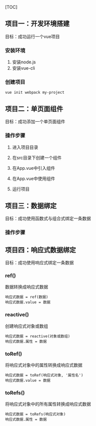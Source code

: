 [TOC]

## 项目一：开发环境搭建

目标：成功运行一个vue项目

### 安装环境

1. 安装node.js
2. 安装vue-cli

### 创建项目

```
vue init webpack my-project

```

## 项目二：单页面组件

目标：成功添加一个单页面组件

### 操作步骤

1. 进入项目目录

2. 在src目录下创建一个组件
3. 在App.vue中引入组件
4. 在App.vue中使用组件
5. 运行项目

## 项目三：数据绑定

目标：成功使用函数式与组合式绑定一条数据

### 操作步骤


## 项目四：响应式数据绑定

目标：成功使用响应式绑定一条数据

### ref()
数据转换成响应式数据
```
响应式数据 = ref(数据)
响应式数据.value = 数据
```

### reactive()
创建响应式对象或数组
```
响应式数据 = reactive(对象或数组)
响应式数据.属性 = 数据
```

### toRef()
将响应式对象中的属性转换成响应式数据
```
响应式数据 = toRef(响应式对象, '属性名')
响应式数据.value = 数据
```

### toRefs()
将响应式对象中的所有属性转换成响应式数据
```
响应式数据 = toRefs(响应式对象)
响应式数据.属性 = 数据
```
